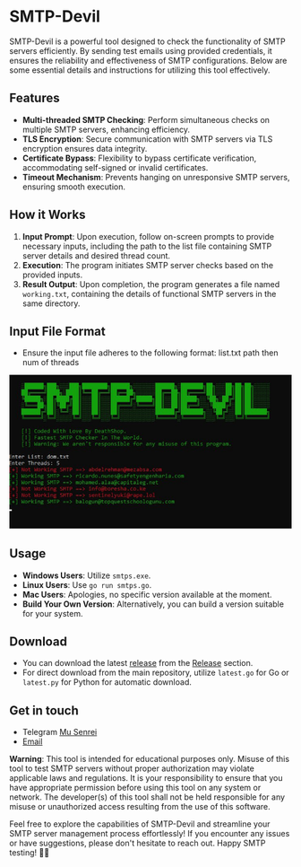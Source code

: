 # SMTP-Devil

SMTP-Devil is a powerful tool designed to check the functionality of SMTP servers efficiently. By sending test emails using provided credentials, it ensures the reliability and effectiveness of SMTP configurations. Below are some essential details and instructions for utilizing this tool effectively.

## Features

- **Multi-threaded SMTP Checking**: Perform simultaneous checks on multiple SMTP servers, enhancing efficiency.
- **TLS Encryption**: Secure communication with SMTP servers via TLS encryption ensures data integrity.
- **Certificate Bypass**: Flexibility to bypass certificate verification, accommodating self-signed or invalid certificates.
- **Timeout Mechanism**: Prevents hanging on unresponsive SMTP servers, ensuring smooth execution.

## How it Works

1. **Input Prompt**: Upon execution, follow on-screen prompts to provide necessary inputs, including the path to the list file containing SMTP server details and desired thread count.
2. **Execution**: The program initiates SMTP server checks based on the provided inputs.
3. **Result Output**: Upon completion, the program generates a file named `working.txt`, containing the details of functional SMTP servers in the same directory.

## Input File Format

- Ensure the input file adheres to the following format: list.txt path then num of threads
  
![ScreenShot](assist/1.jpg)



## Usage

- **Windows Users**: Utilize `smtps.exe`.
- **Linux Users**: Use `go run smtps.go`.
- **Mac Users**: Apologies, no specific version available at the moment.
- **Build Your Own Version**: Alternatively, you can build a version suitable for your system.

## Download

- You can download the latest [release](https://github.com/naiyanrahman/SMTPDEVIL/releases/tag/v1.0) from the [Release](https://github.com/naiyanrahman/SMTPDEVIL/releases/tag/v1.0)
 section.
- For direct download from the main repository, utilize `latest.go` for Go or `latest.py` for Python for automatic download.

## Get in touch
- Telegram [Mu Senrei](t.me/musenrei)
- [Email](mailto:mail.musenrei@gmailom)


**Warning**: This tool is intended for educational purposes only. Misuse of this tool to test SMTP servers without proper authorization may violate applicable laws and regulations. It is your responsibility to ensure that you have appropriate permission before using this tool on any system or network. The developer(s) of this tool shall not be held responsible for any misuse or unauthorized access resulting from the use of this software.


Feel free to explore the capabilities of SMTP-Devil and streamline your SMTP server management process effortlessly! If you encounter any issues or have suggestions, please don't hesitate to reach out. Happy SMTP testing! 📧🔥
